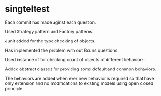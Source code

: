 # singteltest

Each commit has made aginst each question.

Used Strategy pattern and Factory patterns.

Junit added for the type checking of objects.

Has implemented the problem with out Bouns questions.

Used instance of for checking count of objects of different behaviors.

Added abstract classes for providing some default and common behaviors.

The behaviors are added when ever new behavior is required so that have only extension and no modifications to existing models using open closed principle.
